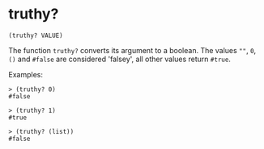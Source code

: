# truthy?

`(truthy? VALUE)`

The function `truthy?` converts its argument to a boolean. The values
`""`, `0`, `()` and `#false` are considered 'falsey', all other values
return `#true`.

Examples:

    > (truthy? 0)
    #false

    > (truthy? 1)
    #true

    > (truthy? (list))
    #false
